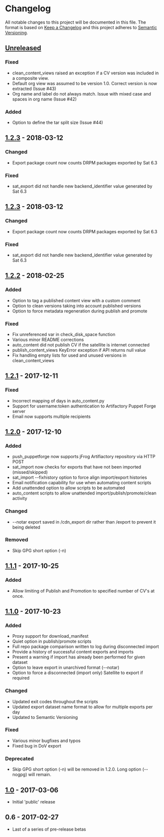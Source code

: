 # Changelog
All notable changes to this project will be documented in this file.
The format is based on [Keep a Changelog](http://keepachangelog.com/en/1.0.0/)
and this project adheres to [Semantic Versioning](http://semver.org/spec/v2.0.0.html).

## [Unreleased]
### Fixed
- clean_content_views raised an exception if a CV version was included in a composite view.
- Default org view was assumed to be version 1.0. Correct version is now extracted (Issue #43)
- Org name and label do not always match. Issue with mixed case and spaces in org name (Issue #42)

### Added
- Option to define the tar split size (Issue #44)


## [1.2.3] - 2018-03-12
### Changed
- Export package count now counts DRPM packages exported by Sat 6.3

### Fixed
- sat_export did not handle new backend_identifier value generated by Sat 6.3


## [1.2.3] - 2018-03-12
### Changed
- Export package count now counts DRPM packages exported by Sat 6.3

### Fixed
- sat_export did not handle new backend_identifier value generated by Sat 6.3


## [1.2.2] - 2018-02-25
### Added
- Option to tag a published content view with a custom comment
- Option to clean versions taking into account published versions
- Option to force metadata regeneration during publish and promote

### Fixed
- Fix unreferenced var in check_disk_space function
- Various minor README corrections
- auto_content did not publish CV if the satellite is internet connected
- publish_content_views KeyError exception if API returns null value
- Fix handling empty lists for used and unused versions in clean_content_views


## [1.2.1] - 2017-12-11
### Fixed
- Incorrect mapping of days in auto_content.py
- Support for username:token authentication to Artifactory Puppet Forge server
- Email now supports multiple recipients


## [1.2.0] - 2017-12-10
### Added
- push_puppetforge now supports jFrog Artifiactory repository via HTTP POST
- sat_import now checks for exports that have not been imported (missed/skipped)
- sat_import --fixhistory option to force align import/export histories
- Email notification capability for use when automating content scripts
- Add unattended option to allow scripts to be automated
- auto_content scripts to allow unattended import/publish/promote/clean activity

### Changed
- --notar export saved in /cdn_export dir rather than /export to prevent it being deleted

### Removed
- Skip GPG short option (-n)


## [1.1.1] - 2017-10-25
### Added
- Allow limiting of Publish and Promotion to specified number of CV's at once.


## [1.1.0] - 2017-10-23
### Added
- Proxy support for download_manifest
- Quiet option in publish/promote scripts
- Full repo package comparison written to log during disconnected import
- Provide a history of successful content exports and imports
- Present a warning if import has already been performed for given dataset
- Option to leave export in unarchived format (--notar)
- Option to force a disconnected (import only) Satellite to export if required

### Changed
- Updated exit codes throughout the scripts
- Updated export dataset name format to allow for multiple exports per day
- Updated to Semantic Versioning

### Fixed
- Various minor bugfixes and typos
- Fixed bug in DoV export

### Deprecated
- Skip GPG short option (-n) will be removed in 1.2.0. Long option (--nogpg) will remain.


## [1.0] - 2017-03-06
- Initial 'public' release

## 0.6 - 2017-02-27
- Last of a series of pre-release betas

[Unreleased]: https://github.com/RedHatSatellite/sat6_scripts/compare/1.2.3...HEAD
[1.2.3]: https://github.com/RedHatSatellite/sat6_scripts/compare/1.2.2...1.2.3
[1.2.2]: https://github.com/RedHatSatellite/sat6_scripts/compare/1.2.1...1.2.2
[1.2.1]: https://github.com/RedHatSatellite/sat6_scripts/compare/1.2.0...1.2.1
[1.2.0]: https://github.com/RedHatSatellite/sat6_scripts/compare/1.1.1...1.2.0
[1.1.1]: https://github.com/RedHatSatellite/sat6_scripts/compare/1.1.0...1.1.1
[1.1.0]: https://github.com/RedHatSatellite/sat6_scripts/compare/1.0...1.1.0
[1.0]: https://github.com/RedHatSatellite/sat6_scripts/compare/0.6...1.0

